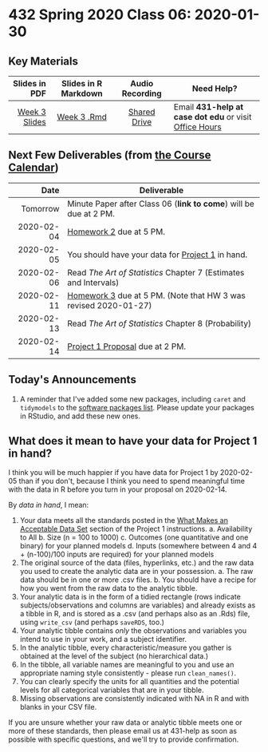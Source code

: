 # 432 Spring 2020 Class 06: 2020-01-30

## Key Materials

Slides in PDF | Slides in R Markdown | Audio Recording | Need Help?
------------: | :------------------: | :--------------: | ---------------------------
[Week 3 Slides](https://github.com/THOMASELOVE/2020-432/blob/master/classes/class06/432_2020_week03.pdf) | [Week 3 .Rmd](https://github.com/THOMASELOVE/2020-432/blob/master/classes/class06/432_2020_week03.Rmd) | [Shared Drive](http://bit.ly/432-2020-audio) | Email **431-help at case dot edu** or visit [Office Hours](https://github.com/THOMASELOVE/2020-432/blob/master/calendar.md#tas-and-office-hours)

## Next Few Deliverables (from [the Course Calendar](https://github.com/THOMASELOVE/2020-432/blob/master/calendar.md))

Date | Deliverable
---------: | -----------------------------------------------------------------------
Tomorrow | Minute Paper after Class 06 (**link to come**) will be due at 2 PM.
2020-02-04 | [Homework 2](https://github.com/THOMASELOVE/2020-432/tree/master/homework/hw02) due at 5 PM.
2020-02-05 | You should have your data for [Project 1](https://github.com/THOMASELOVE/2020-432/tree/master/projects/project1) in hand.
2020-02-06 | Read *The Art of Statistics* Chapter 7 (Estimates and Intervals)
2020-02-11 | [Homework 3](https://github.com/THOMASELOVE/2020-432/tree/master/homework/hw03) due at 5 PM. (Note that HW 3 was revised 2020-01-27)
2020-02-13 | Read *The Art of Statistics* Chapter 8 (Probability)
2020-02-14 | [Project 1 Proposal](https://github.com/THOMASELOVE/2020-432/tree/master/projects/project1) due at 2 PM.

## Today's Announcements

1. A reminder that I've added some new packages, including `caret` and `tidymodels` to the [software packages list](https://github.com/THOMASELOVE/2020-432/blob/master/software.md). Please update your packages in RStudio, and add these new ones.


## What does it mean to have your data for Project 1 in hand?

I think you will be much happier if you have data for Project 1 by 2020-02-05 than if you don't, because I think you need to spend meaningful time with the data in R before you turn in your proposal on 2020-02-14.

By *data in hand*, I mean:

1. Your data meets all the standards posted in the [What Makes an Acceptable Data Set](https://github.com/THOMASELOVE/2020-432/tree/master/projects/project1#what-makes-an-acceptable-data-set) section of the Project 1 instructions.
    a. Availability to All
    b. Size (n = 100 to 1000)
    c. Outcomes (one quantitative and one binary) for your planned models
    d. Inputs (somewhere between 4 and 4 + (n-100)/100 inputs are required) for your planned models
2. The original source of the data (files, hyperlinks, etc.) and the raw data you used to create the analytic data are in your possession.
    a. The raw data should be in one or more .csv files.
    b. You should have a recipe for how you went from the raw data to the analytic tibble.
3. Your analytic data is in the form of a tidied rectangle (rows indicate subjects/observations and columns are variables) and already exists as a tibble in R, and is stored as a .csv (and perhaps also as an .Rds) file, using `write_csv` (and perhaps `saveRDS`, too.)
4. Your analytic tibble contains *only* the observations and variables you intend to use in your work, and a subject identifier.
5. In the analytic tibble, every characteristic/measure you gather is obtained at the level of the subject (no hierarchical data.)
6. In the tibble, all variable names are meaningful to you and use an appropriate naming style consistently - please run `clean_names()`.
7. You can clearly specify the units for all quantities and the potential levels for all categorical variables that are in your tibble.
8. Missing observations are consistently indicated with NA in R and with blanks in your CSV file.

If you are unsure whether your raw data or analytic tibble meets one or more of these standards, then please email us at 431-help as soon as possible with specific questions, and we'll try to provide confirmation.
